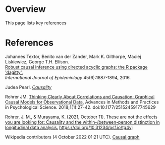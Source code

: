 # Overview
This page lists key references

# References
Johannes Textor, Benito van der Zander, Mark K. Gilthorpe, Maciej Liskiewicz, George T.H. Ellison.  
[Robust causal inference using directed acyclic graphs: the R package 'dagitty'.](http://dx.doi.org/10.1093/ije/dyw341)  
_International Journal of Epidemiology_ 45(6):1887-1894, 2016.

Judea Pearl. [*Causality*](http://bayes.cs.ucla.edu/BOOK-2K/)

Rohrer JM. [Thinking Clearly About Correlations and Causation: Graphical Causal Models for Observational Data.](https://journals.sagepub.com/doi/full/10.1177/2515245917745629) Advances in Methods and Practices in Psychological Science. 2018;1(1):27-42. doi:10.1177/2515245917745629

Rohrer, J. M., & Murayama, K. (2021, October 11). [These are not the effects you are looking for: Causality and the within-/between-person distinction in longitudinal data analysis.](https://psyarxiv.com/tg4vj/) https://doi.org/10.31234/osf.io/tg4vj

Wikipedia contributors (4 October 2022 01:21 UTC). [Causal graph](https://en.wikipedia.org/w/index.php?title=Causal_graph&oldid=1109084450)

